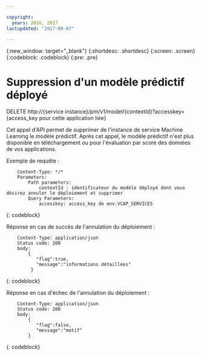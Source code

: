 ```yaml
---

copyright:
  years: 2016, 2017
lastupdated: "2017-09-07"

---
```


{:new_window: target="_blank"}
{:shortdesc: .shortdesc}
{:screen: .screen}
{:codeblock: .codeblock}
{:pre: .pre}

# Suppression d'un modèle prédictif déployé


DELETE http://{service
instance}/pm/v1/model/{contextId}?accesskey={access_key pour cette application
liée}

Cet appel d'API permet de supprimer de l'instance de service Machine
Learning le modèle prédictif. Après cet appel, le modèle prédictif n'est plus disponible en téléchargement ou pour l'évaluation par score des données de vos applications.

Exemple de requête :

```
    Content-Type: */*
    Parameters:
        Path parameters:
            contextId : identificateur du modèle déployé dont vous désirez annuler le déploiement et supprimer
        Query Parameters:
            accesskey: access_key de env.VCAP_SERVICES
```
{: codeblock}

Réponse en cas de succès de l'annulation du déploiement :

```
    Content-Type: application/json
    Status code: 200
    body:
        {
           "flag":true,
           "message":"informations détaillées"
         }
```
{: codeblock}

Réponse en cas d'échec de l'annulation du déploiement :

```
    Content-Type: application/json
    Status code: 200
    body:
        {
           "flag":false,
           "message":"motif"
        }
```
{: codeblock}
